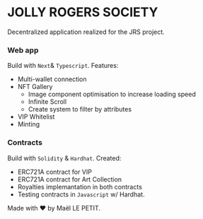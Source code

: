 # JOLLY ROGERS SOCIETY
Decentralized application realized for the JRS project. 

### Web app
Build with `Next`& `Typescript`. Features:
* Multi-wallet connection
* NFT Gallery
  - Image component optimisation to increase loading speed
  - Infinite Scroll
  - Create system to filter by attributes
* VIP Whitelist
* Minting

### Contracts
Build with `Solidity` & `Hardhat`. Created:
* ERC721A contract for VIP
* ERC721A contract for Art Collection
* Royalties implemantation in both contracts
* Testing contracts in `Javascript` w/ Hardhat.

Made with ❤️ by Maël LE PETIT.

